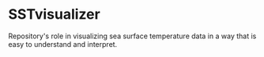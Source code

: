 # SSTvisualizer
 Repository's role in visualizing sea surface temperature data in a way that is easy to understand and interpret.
